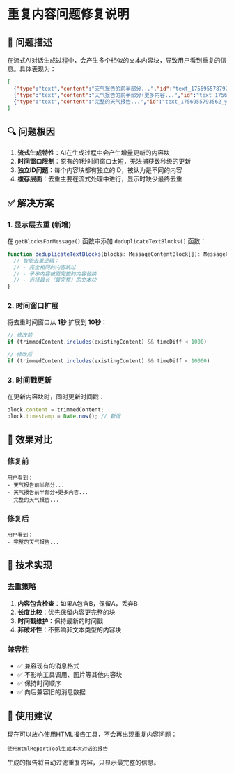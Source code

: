 # 重复内容问题修复说明

## 🐛 问题描述

在流式AI对话生成过程中，会产生多个相似的文本内容块，导致用户看到重复的信息。具体表现为：

```json
[
  {"type":"text","content":"天气报告的前半部分...","id":"text_1756955787972_0plahazo2"},
  {"type":"text","content":"天气报告的前半部分+更多内容...","id":"text_1756955789103_e37r94gua"},
  {"type":"text","content":"完整的天气报告...","id":"text_1756955793562_yvfyhfl0w"}
]
```

## 🔍 问题根因

1. **流式生成特性**：AI在生成过程中会产生增量更新的内容块
2. **时间窗口限制**：原有的1秒时间窗口太短，无法捕获数秒级的更新
3. **独立ID问题**：每个内容块都有独立的ID，被认为是不同的内容
4. **缓存层面**：去重主要在流式处理中进行，显示时缺少最终去重

## ✅ 解决方案

### 1. 显示层去重 (新增)
在 `getBlocksForMessage()` 函数中添加 `deduplicateTextBlocks()` 函数：

```javascript
function deduplicateTextBlocks(blocks: MessageContentBlock[]): MessageContentBlock[] {
  // 智能去重逻辑：
  // - 完全相同的内容跳过
  // - 子串内容被更完整的内容替换
  // - 选择最长（最完整）的文本块
}
```

### 2. 时间窗口扩展
将去重时间窗口从 **1秒** 扩展到 **10秒**：

```javascript
// 修改前
if (trimmedContent.includes(existingContent) && timeDiff < 1000)

// 修改后  
if (trimmedContent.includes(existingContent) && timeDiff < 10000)
```

### 3. 时间戳更新
在更新内容块时，同时更新时间戳：

```javascript
block.content = trimmedContent;
block.timestamp = Date.now(); // 新增
```

## 🎯 效果对比

### 修复前
```
用户看到：
- 天气报告前半部分...
- 天气报告前半部分+更多内容...
- 完整的天气报告...
```

### 修复后  
```
用户看到：
- 完整的天气报告...
```

## 🔧 技术实现

### 去重策略
1. **内容包含检查**：如果A包含B，保留A，丢弃B
2. **长度比较**：优先保留内容更完整的块
3. **时间戳维护**：保持最新的时间戳
4. **非破坏性**：不影响非文本类型的内容块

### 兼容性
- ✅ 兼容现有的消息格式
- ✅ 不影响工具调用、图片等其他内容块
- ✅ 保持时间顺序
- ✅ 向后兼容旧的消息数据

## 📝 使用建议

现在可以放心使用HTML报告工具，不会再出现重复内容问题：

```
使用HtmlReportTool生成本次对话的报告
```

生成的报告将自动过滤重复内容，只显示最完整的信息。